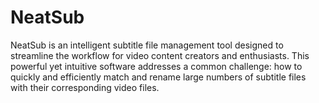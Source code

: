 # NeatSub
NeatSub is an intelligent subtitle file management tool designed to streamline the workflow for video content creators and enthusiasts. This powerful yet intuitive software addresses a common challenge: how to quickly and efficiently match and rename large numbers of subtitle files with their corresponding video files.
